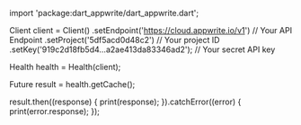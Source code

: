 import 'package:dart_appwrite/dart_appwrite.dart';

Client client = Client()
  .setEndpoint('https://cloud.appwrite.io/v1') // Your API Endpoint
  .setProject('5df5acd0d48c2') // Your project ID
  .setKey('919c2d18fb5d4...a2ae413da83346ad2'); // Your secret API key

Health health = Health(client);

Future result = health.getCache();

result.then((response) {
  print(response);
}).catchError((error) {
  print(error.response);
});
